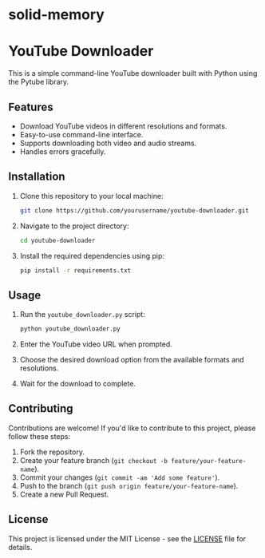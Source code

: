 ﻿# solid-memory
# YouTube Downloader

This is a simple command-line YouTube downloader built with Python using the Pytube library.

## Features

- Download YouTube videos in different resolutions and formats.
- Easy-to-use command-line interface.
- Supports downloading both video and audio streams.
- Handles errors gracefully.

## Installation

1. Clone this repository to your local machine:

    ```bash
    git clone https://github.com/yourusername/youtube-downloader.git
    ```

2. Navigate to the project directory:

    ```bash
    cd youtube-downloader
    ```

3. Install the required dependencies using pip:

    ```bash
    pip install -r requirements.txt
    ```

## Usage

1. Run the `youtube_downloader.py` script:

    ```bash
    python youtube_downloader.py
    ```

2. Enter the YouTube video URL when prompted.

3. Choose the desired download option from the available formats and resolutions.

4. Wait for the download to complete.

## Contributing

Contributions are welcome! If you'd like to contribute to this project, please follow these steps:

1. Fork the repository.
2. Create your feature branch (`git checkout -b feature/your-feature-name`).
3. Commit your changes (`git commit -am 'Add some feature'`).
4. Push to the branch (`git push origin feature/your-feature-name`).
5. Create a new Pull Request.

## License

This project is licensed under the MIT License - see the [LICENSE](LICENSE) file for details.

